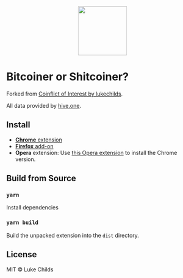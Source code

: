 <div align="center">
  <img width="128" src="src/icon.png">
</div>

# Bitcoiner or Shitcoiner?

Forked from [Coinflict of Interest by lukechilds](https://github.com/lukechilds/coinflict-of-interest).

All data provided by [hive.one](https://hive.one).

## Install

- [**Chrome** extension](https://chrome.google.com/webstore/detail/dcfdkmkdffaojlgdhpnhejhpfeobddog/)
- [**Firefox** add-on](https://addons.mozilla.org/en-US/firefox/addon/coinflict-of-interest)
- **Opera** extension: Use [this Opera extension](https://addons.opera.com/en/extensions/details/download-chrome-extension-9/) to install the Chrome version.

## Build from Source

### `yarn`

Install dependencies

### `yarn build`

Build the unpacked extension into the `dist` directory.

## License

MIT © Luke Childs
